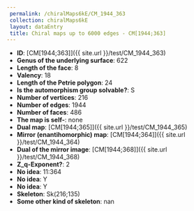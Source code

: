 ```yaml
--- 
 permalink: /chiralMaps6kE/CM_1944_363 
 collection: chiralMaps6kE
 layout: dataEntry
 title: Chiral maps up to 6000 edges - CM[1944;363]
---
```


- **ID**: [CM[1944;363]]({{ site.url }}/test/CM_1944_363)
- **Genus of the underlying surface**: 622
- **Length of the face**: 8
- **Valency**: 18
- **Length of the Petrie polygon**: 24
- **Is the automorphism group solvable?**: S
- **Number of vertices**: 216
- **Number of edges**: 1944
- **Number of faces**: 486
- **The map is self-**: none
- **Dual map**: [CM[1944;365]]({{ site.url }}/test/CM_1944_365)
- **Mirror (enantihomorphic) map**: [CM[1944;364]]({{ site.url }}/test/CM_1944_364)
- **Dual of the mirror image**: [CM[1944;368]]({{ site.url }}/test/CM_1944_368)
- **Z_q-Exponent?**: 2
- **No idea**:  11:364
- **No idea**: Y
- **No idea**: Y
- **Skeleton**: Sk(216;135)
- **Some other kind of skeleton**: nan
